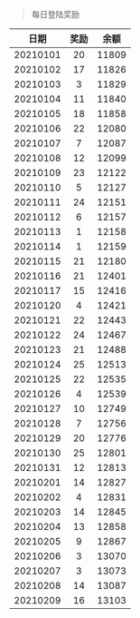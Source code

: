 > 每日登陆奖励


| 日期 |  奖励 | 余额 | 
|:----:|:----:|:----:|
| 20210101 | 20 | 11809 |
| 20210102 | 17 | 11826 |
| 20210103 | 3 | 11829 |
| 20210104 | 11 | 11840 |
| 20210105 | 18 | 11858 |
| 20210106 | 22 | 12080 |
| 20210107 | 7  | 12087 |
| 20210108 |12  | 12099 |
| 20210109 |23  | 12122 |
| 20210110 |5  | 12127 |
| 20210111 |24  | 12151 |
| 20210112 |6  | 12157 |
| 20210113 |1  | 12158 |
| 20210114 |1  | 12159 |
| 20210115 |21  | 12180 |
| 20210116 |21  | 12401 |
| 20210117 |15  | 12416 |
| 20210120 |4  | 12421 |
| 20210121 |22  | 12443 |
| 20210122 |24  | 12467 |
| 20210123 |21  | 12488 |
| 20210124 |25  | 12513 |
| 20210125 |22  | 12535 |
| 20210126 |4  | 12539 |
| 20210127 |10  | 12749 |
| 20210128 |7  | 12756 |
| 20210129 |20  | 12776 |
| 20210130 |25  | 12801 |
| 20210131 |12  | 12813 |
| 20210201 |14  | 12827 |
| 20210202 |4  | 12831 |
| 20210203 |14  | 12845 |
| 20210204 |13  | 12858 |
| 20210205 |9  | 12867 |
| 20210206 |3  | 13070 |
| 20210207 |3  | 13073 |
| 20210208 |14  | 13087 |
| 20210209 |16  | 13103 |
